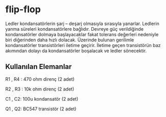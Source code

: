 # flip-flop
Ledler kondansatörlerin şarj – deşarj olmasıyla sırasıyla yanarlar. Ledlerin yanma süreleri kondansatörlere bağlıdır. Devreye güç verildiğinde kondansatörler dolmaya başlayacaklar fakat tolerans değerleri nedeniyle biri diğerinden daha hızlı dolacak. Üzerinde bulunan gerilimle kondansatörler transistörleri iletime geçirir. İletime geçen transistörün baz akımından dolayı da kondansatörler boşalacak ve ledler sönecektir. 
## Kullanılan Elemanlar
R1 , R4 : 470 ohm direnç (2 adet)

R2 , R3 : 10k ohm direnç (2 adet)

C1 , C2: 100u kondansatör (2 adet)

Q1 , Q2: BC547 transistör (2 adet)
